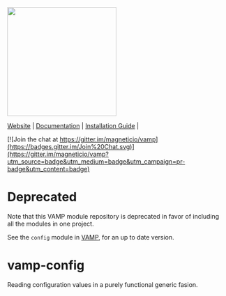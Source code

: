 <img src="http://vamp.io/images/logo.svg" width="250px" />

[Website](http://vamp.io) |
[Documentation](http://vamp.io/documentation/how-vamp-works/architecture-and-components/) |
[Installation Guide](http://vamp.io/documentation/installation/) |

[![Join the chat at https://gitter.im/magneticio/vamp](https://badges.gitter.im/Join%20Chat.svg)](https://gitter.im/magneticio/vamp?utm_source=badge&utm_medium=badge&utm_campaign=pr-badge&utm_content=badge)

# Deprecated

Note that this VAMP module repository is deprecated in favor of including all
the modules in one project.

See the `config` module in [VAMP](https://github.com/magneticio/vamp), for an
up to date version.

# vamp-config

Reading configuration values in a purely functional generic fasion.
